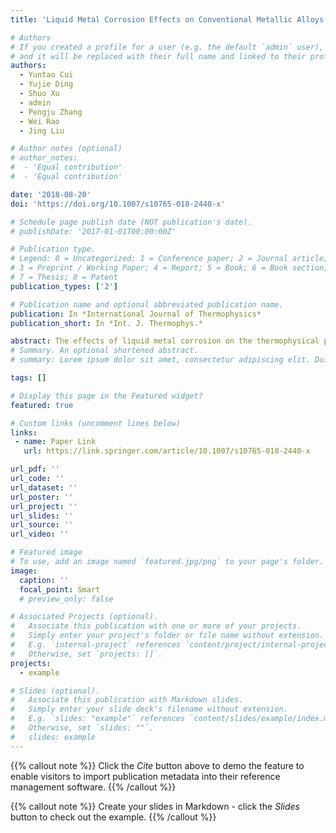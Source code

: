 ```yaml
---
title: 'Liquid Metal Corrosion Effects on Conventional Metallic Alloys Exposed to Eutectic Gallium–Indium Alloy Under Various Temperature States'

# Authors
# If you created a profile for a user (e.g. the default `admin` user), write the username (folder name) here
# and it will be replaced with their full name and linked to their profile.
authors: 
  - Yuntao Cui
  - Yujie Ding
  - Shuo Xu
  - admin
  - Pengju Zhang
  - Wei Rao
  - Jing Liu

# Author notes (optional)
# author_notes:
#  - 'Equal contribution'
#  - 'Equal contribution'

date: '2018-08-20'
doi: 'https://doi.org/10.1007/s10765-018-2440-x'

# Schedule page publish date (NOT publication's date).
# publishDate: '2017-01-01T00:00:00Z'

# Publication type.
# Legend: 0 = Uncategorized; 1 = Conference paper; 2 = Journal article;
# 3 = Preprint / Working Paper; 4 = Report; 5 = Book; 6 = Book section;
# 7 = Thesis; 8 = Patent
publication_types: ['2']

# Publication name and optional abbreviated publication name.
publication: In *International Journal of Thermophysics*
publication_short: In *Int. J. Thermophys.* 

abstract: The effects of liquid metal corrosion on the thermophysical properties of three con- ventional metallic alloys, including T2 copper, 304 stainless steel and anodized 6061 aluminum alloy, in the range of 100–400 °C were comprehensively clarified in this paper. It was experimentally found that the corrosion products on the copper sur- face existed as the intermetallic compound of CuGa2, and that FeGa3 and Cr3Ga4 were formed on the surface of stainless steel. The heat conductivity of copper plate decreased with the increasing corrosion temperature. The heat conductivity of the corroded copper sample sharply decreased at the beginning stage. When the copper plate was exposed in liquid eutectic gallium–indium over 12 h, the trend of the tested heat conductivity changing curve showed a smooth tendency and reached a steady state finally. The heat conductivity of the corroded copper plate was decided by the corrosion speed with an exponential function of v 􏰁 at(0.4 < a < 0.6). Corro- sion phenomena were not found on the surface of the anodized 6061 aluminum alloy according to the experimental results from ambient temperature to 400 °C, which dis- closed their suitability as the structural material. The present findings would serve as an important reference for the use of liquid metal cooling in high-power electronic devices and high-temperature systems
# Summary. An optional shortened abstract.
# summary: Lorem ipsum dolor sit amet, consectetur adipiscing elit. Duis posuere tellus ac convallis placerat. Proin tincidunt magna sed ex sollicitudin condimentum.

tags: []

# Display this page in the Featured widget?
featured: true

# Custom links (uncomment lines below)
links:
 - name: Paper Link
   url: https://link.springer.com/article/10.1007/s10765-018-2440-x

url_pdf: ''
url_code: ''
url_dataset: ''
url_poster: ''
url_project: ''
url_slides: ''
url_source: ''
url_video: ''

# Featured image
# To use, add an image named `featured.jpg/png` to your page's folder.
image:
  caption: ''
  focal_point: Smart
  # preview_only: false

# Associated Projects (optional).
#   Associate this publication with one or more of your projects.
#   Simply enter your project's folder or file name without extension.
#   E.g. `internal-project` references `content/project/internal-project/index.md`.
#   Otherwise, set `projects: []`.
projects:
  - example

# Slides (optional).
#   Associate this publication with Markdown slides.
#   Simply enter your slide deck's filename without extension.
#   E.g. `slides: "example"` references `content/slides/example/index.md`.
#   Otherwise, set `slides: ""`.
#   slides: example
---
```


{{% callout note %}}
Click the _Cite_ button above to demo the feature to enable visitors to import publication metadata into their reference management software.
{{% /callout %}}

{{% callout note %}}
Create your slides in Markdown - click the _Slides_ button to check out the example.
{{% /callout %}}

